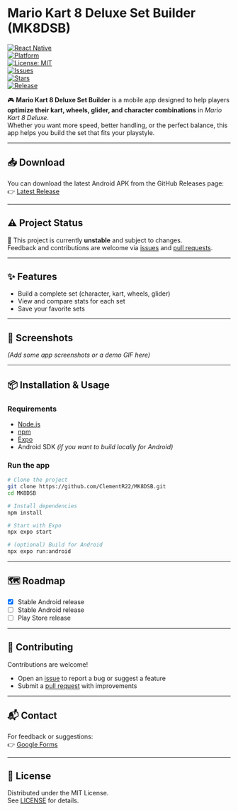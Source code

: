 # Mario Kart 8 Deluxe Set Builder (MK8DSB)

[![React Native](https://img.shields.io/badge/React%20Native-Expo-blue)](https://reactnative.dev/)  
[![Platform](https://img.shields.io/badge/platform-Android-green.svg)]()  
[![License: MIT](https://img.shields.io/badge/License-MIT-yellow.svg)](./LICENSE)  
[![Issues](https://img.shields.io/github/issues/ClementR22/MK8DSB.svg)](../../issues)  
[![Stars](https://img.shields.io/github/stars/ClementR22/MK8DSB.svg)](../../stargazers)  
[![Release](https://img.shields.io/github/v/release/ClementR22/MK8DSB?label=pre-release%20release)](https://github.com/ClementR22/MK8DSB/releases)

🎮 **Mario Kart 8 Deluxe Set Builder** is a mobile app designed to help players **optimize their kart, wheels, glider, and character combinations** in *Mario Kart 8 Deluxe*.  
Whether you want more speed, better handling, or the perfect balance, this app helps you build the set that fits your playstyle.  

---

## 📥 Download

You can download the latest Android APK from the GitHub Releases page:  
👉 [Latest Release](https://github.com/ClementR22/mk8dsb/releases)

---

## ⚠️ Project Status

🚧 This project is currently **unstable** and subject to changes.  
Feedback and contributions are welcome via [issues](../../issues) and [pull requests](../../pulls).  

---

## ✨ Features

- Build a complete set (character, kart, wheels, glider)  
- View and compare stats for each set  
- Save your favorite sets 

---

## 📸 Screenshots

*(Add some app screenshots or a demo GIF here)*  


---

## 📦 Installation & Usage

### Requirements
- [Node.js](https://nodejs.org/)  
- [npm](https://www.npmjs.com/)  
- [Expo](https://expo.dev/)  
- Android SDK *(if you want to build locally for Android)*  

### Run the app
```bash
# Clone the project
git clone https://github.com/ClementR22/MK8DSB.git
cd MK8DSB

# Install dependencies
npm install

# Start with Expo
npx expo start

# (optional) Build for Android
npx expo run:android
```

---

## 🗺 Roadmap

- [x] Stable Android release  
- [ ] Stable Android release   
- [ ] Play Store release  

---

## 🤝 Contributing

Contributions are welcome!  
- Open an [issue](../../issues) to report a bug or suggest a feature  
- Submit a [pull request](../../pulls) with improvements  

---

## 📬 Contact

For feedback or suggestions:  
👉 [Google Forms](https://forms.gle/q7WQTsTkjqVr7n9V9)

---

## 📜 License

Distributed under the MIT License.  
See [LICENSE](./LICENSE) for details.  
